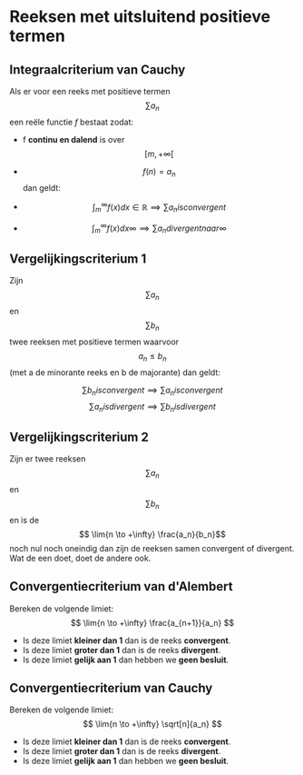 # Reeksen met uitsluitend positieve termen

## Integraalcriterium van Cauchy

Als er voor een reeks met positieve termen $$ \sum a_n $$ een reële functie _f_ bestaat zodat:
- f **continu en dalend** is over $$ [m, +\infty[ $$ 
- $$ f(n) = a_n $$
dan geldt:

- $$ \int_m^\infty f(x)dx \in \mathbb{R} \implies \sum a_n is convergent $$ 
- $$ \int_m^\infty f(x)dx \infty \implies \sum a_n divergent naar \infty $$ 


## Vergelijkingscriterium 1

Zijn $$ \sum a_n $$ en $$ \sum b_n $$ twee reeksen met positieve termen waarvoor $$ a_n \leq b_n $$ (met a de minorante reeks en b de majorante) dan geldt:

$$ \sum b_n is convergent \implies \sum a_n is convergent $$
$$ \sum a_n is divergent \implies \sum b_n is divergent $$

## Vergelijkingscriterium 2

Zijn er twee reeksen $$ \sum a_n $$ en $$ \sum b_n $$ en is de $$ \lim{n \to +\infty} \frac{a_n}{b_n}$$ noch nul noch oneindig dan zijn de reeksen samen convergent of divergent. Wat de een doet, doet de andere ook.


## Convergentiecriterium van d'Alembert

Bereken de volgende limiet: $$ \lim{n \to +\infty} \frac{a_{n+1}}{a_n} $$ 
- Is deze limiet **kleiner dan 1** dan is de reeks **convergent**. 
- Is deze limiet **groter dan 1** dan is de reeks **divergent**.
- Is deze limiet **gelijk aan 1** dan hebben we **geen besluit**.


## Convergentiecriterium van Cauchy

Bereken de volgende limiet: $$ \lim{n \to +\infty} \sqrt[n]{a_n} $$ 
- Is deze limiet **kleiner dan 1** dan is de reeks **convergent**. 
- Is deze limiet **groter dan 1** dan is de reeks **divergent**.
- Is deze limiet **gelijk aan 1** dan hebben we **geen besluit**.
